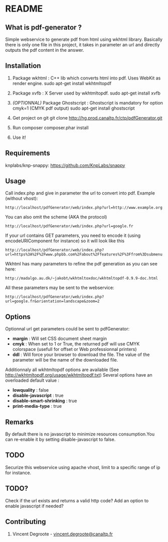 README
======

What is pdf-generator ?
------------------

Simple webservice to generate pdf from html using wkhtml library.
Basically there is only one file in this project, it takes in parameter an url and directly outputs the pdf content in the answer.

Installation
-------------

1. Package wkhtml : C++ lib which converts html into pdf. Uses WebKit as render engine.
sudo apt-get install wkhtmltopdf

2. Package xvfb : X Server used by wkhtmltopdf.
sudo apt-get install xvfb

3. _(OPTIONNAL)_ Package Ghostscript : Ghostscript is mandatory for option cmyk=1 (CMYK pdf output)
sudo apt-get install ghostscript

4. Get project on git
git clone http://hg.prod.canaltp.fr/ctp/pdfGenerator.git

5. Run composer
composer.phar install

6. Use it!

Requirements
-------------

knplabs/knp-snappy: https://github.com/KnpLabs/snappy

Usage
-------------

Call index.php and give in parameter the url to convert into pdf.
Example (without vhost):

``http://localhost/pdfGenerator/web/index.php?url=http://www.example.org``

You can also omit the scheme (AKA the protocol)

``http://localhost/pdfGenerator/web/index.php?url=google.fr``

If your url contains GET parameters, you need to encode it (using encodeURIComponent for instance) so it will look like this

``http://localhost/pdfGenerator/web/index.php?url=https%3A%2F%2Fwww.phpbb.com%2Fabout%2Ffeatures%2F%3Ffrom%3Dsubmenu``

Wkhtml has many parameters to refine the pdf generation as you can see here:

``http://madalgo.au.dk/~jakobt/wkhtmltoxdoc/wkhtmltopdf-0.9.9-doc.html``

All these parameters may be sent to the webservice:

``http://localhost/pdfGenerator/web/index.php?url=google.fr&orientation=landscape&zoom=2``

Options
-------------

Optionnal url get parameters could be sent to pdfGenerator:

* __margin__ : Will set CSS document sheet margin
* __cmyk__ : When set to 1 or True, the returned pdf will use CMYK colorspace (usefull for offset or Web professionnal printers)
* __ddl__ : Will force your browser to download the file. The value of the parameter will be the name of the downloaded file.

Additionnaly all wkhtmltopdf options are available (See http://wkhtmltopdf.org/usage/wkhtmltopdf.txt)
Several options have an overloaded default value :

* __lowquality__ : false
* __disable-javascript__ : true
* __disable-smart-shrinking__ : true
* __print-media-type__ : true

Remarks
-------------

By default there is no javascript to minimize resources consumption.You can re-enable it by setting disable-javascript to false.

TODO
-------------

Securize this webservice using apache vhost, limit to a specific range of ip for instance.

TODO?
------------
Check if the url exists and returns a valid http code?
Add an option to enable javascript if needed?

Contributing
-------------

1. Vincent Degroote - vincent.degroote@canaltp.fr
